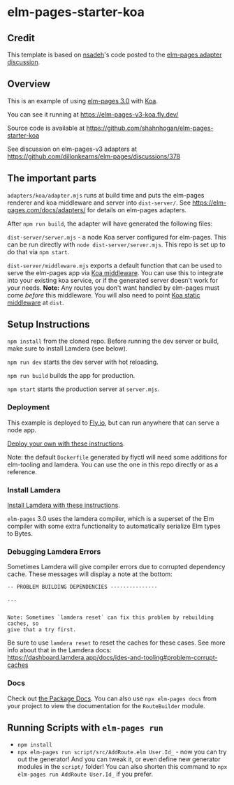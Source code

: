 # elm-pages-starter-koa

## Credit
This template is based on [nsadeh](https://github.com/nsadeh)'s code posted to the [elm-pages adapter discussion](https://github.com/dillonkearns/elm-pages/discussions/378#discussioncomment-9344037).

## Overview

This is an example of using [elm-pages 3.0](https://github.com/dillonkearns/elm-pages) with [Koa](https://koajs.com/).

You can see it running at <https://elm-pages-v3-koa.fly.dev/>

Source code is available at <https://github.com/shahnhogan/elm-pages-starter-koa>

See discussion on elm-pages-v3 adapters at <https://github.com/dillonkearns/elm-pages/discussions/378>

## The important parts

`adapters/koa/adapter.mjs` runs at build time and puts the elm-pages renderer and koa middleware and server into `dist-server/`.
See <https://elm-pages.com/docs/adapters/> for details on elm-pages adapters.

After `npm run build`, the adapter will have generated the following files:

`dist-server/server.mjs` - a node Koa server configured for elm-pages.
This can be run directly with `node dist-server/server.mjs`.
This repo is set up to do that via `npm start`.

`dist-server/middleware.mjs` exports a default function that can be used to serve the elm-pages app via [Koa middleware](https://koajs.com/#application).
You can use this to integrate into your existing koa service, or if the generated server doesn't work for your needs.
**Note:** Any routes you don't want handled by elm-pages must come _before_ this middleware.
You will also need to point [Koa static middleware](https://www.npmjs.com/package/koa-static) at `dist`.

## Setup Instructions

`npm install` from the cloned repo. Before running the dev server or build, make sure to install Lamdera (see below).

`npm run dev` starts the dev server with hot reloading.

`npm run build` builds the app for production.

`npm start` starts the production server at `server.mjs`.

### Deployment

This example is deployed to [Fly.io](https://fly.io/), but can run anywhere that can serve a node app.

[Deploy your own with these instructions](https://fly.io/docs/languages-and-frameworks/node/).

Note: the default `Dockerfile` generated by flyctl will need some additions for elm-tooling and lamdera.
You can use the one in this repo directly or as a reference.

### Install Lamdera

[Install Lamdera with these instructions](https://dashboard.lamdera.app/docs/download).

`elm-pages` 3.0 uses the lamdera compiler, which is a superset of the Elm compiler with some extra functionality to automatically serialize Elm types to Bytes.

### Debugging Lamdera Errors

Sometimes Lamdera will give compiler errors due to corrupted dependency cache. These messages will display a note at the bottom:

```
-- PROBLEM BUILDING DEPENDENCIES ---------------

...


Note: Sometimes `lamdera reset` can fix this problem by rebuilding caches, so
give that a try first.
```

Be sure to use `lamdera reset` to reset the caches for these cases. See more info about that in the Lamdera docs: https://dashboard.lamdera.app/docs/ides-and-tooling#problem-corrupt-caches

### Docs

Check out [the Package Docs](https://package.elm-lang.org/packages/dillonkearns/elm-pages/latest/). You can also use `npx elm-pages docs` from your project to view the documentation for the `RouteBuilder` module.

## Running Scripts with `elm-pages run`

- `npm install`
- `npx elm-pages run script/src/AddRoute.elm User.Id_` - now you can try out the generator! And you can tweak it, or even define new generator modules in the `script/` folder! You can also shorten this command to `npx elm-pages run AddRoute User.Id_` if you prefer.
